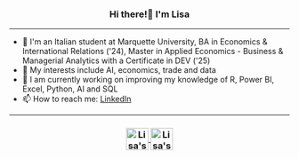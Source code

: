 <h3 align="center"> Hi there!👋 I'm Lisa</h3>
</p>

---
- 📖 I'm an Italian student at Marquette University, BA in Economics & International Relations ('24), Master in Applied Economics - Business & Managerial Analytics with a Certificate in DEV ('25)
- 💬 My interests include AI, economics, trade and data
- 🔭 I am currently working on improving my knowledge of R, Power BI, Excel, Python, AI and SQL
- 📫 How to reach me: [LinkedIn](https://www.linkedin.com/in/lisa-gandolfi/)

---
<h3 align="center">
<a href="https://www.instagram.com/lizzgandolfi/">
  <img align="center" alt="Lisa's Instagram" width="40px" src="https://simpleicons.now.sh/instagram/495f7e" />
</a>
<a href="https://linkedin.com/in/lisa-gandolfi">
  <img align="center" alt="Lisa's LinkedIn" width="40px" src="https://simpleicons.now.sh/linkedin/495f7e" />
</h3>
